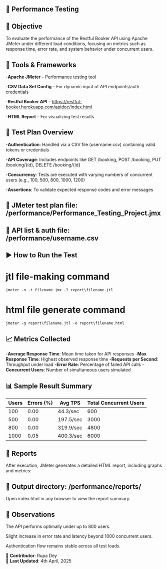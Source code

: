 ## 🚀 **Performance Testing**
## 📌 **Objective**
To evaluate the performance of the Restful Booker API using Apache JMeter under different load conditions, focusing on metrics such as response time, error rate, and system behavior under concurrent users.

## 🧪 **Tools & Frameworks**
-**Apache JMeter** – Performance testing tool

-**CSV Data Set Config** – For dynamic input of API endpoints/auth credentials

-**Restful Booker API** – https://restful-booker.herokuapp.com/apidoc/index.html

-**HTML Report** – For visualizing test results

## 🧾 **Test Plan Overview**
-**Authentication**: Handled via a CSV file (username.csv) containing valid tokens or credentials

-**API Coverage**: Includes endpoints like GET /booking, POST /booking, PUT /booking/{id}, DELETE /booking/{id}

-**Concurrency**: Tests are executed with varying numbers of concurrent users (e.g., 100, 500, 800, 1000, 1200)

-**Assertions**: To validate expected response codes and error messages

## 📁 **JMeter test plan file**: /performance/Performance_Testing_Project.jmx
## 📁 **API list & auth file**: /performance/username.csv

## ▶️ How to Run the Test
# jtl file-making command
```console
jmeter -n -t filename.jmx -l report\filename.jtl
```
# html file generate command
```console
jmeter -g report\filename.jtl -o report\filename.html
```
## 📈 **Metrics Collected**
-**Average Response Time**:	Mean time taken for API responses
-**Max Response Time**:	Highest observed response time
-**Requests per Second**:	Throughput under load
-**Error Rate**:	Percentage of failed API calls
-**Concurrent Users**:	Number of simultaneous users simulated
## 📊 Sample Result Summary

| Users | Errors (%) | Avg TPS       | Total Concurrent Users |
|-------|------------|---------------|-------------------------|
| 100   | 0.00       | 44.3/sec      | 600                     |
| 500   | 0.00       | 197.5/sec     | 3000                    |
| 800   | 0.00       | 319.9/sec     | 4800                    |
| 1000  | 0.05       | 400.3/sec     | 6000                    |


## 📂 Reports
After execution, JMeter generates a detailed HTML report, including graphs and metrics:

## 📁 Output directory: /performance/reports/

Open index.html in any browser to view the report summary.

## 🧠 Observations
The API performs optimally under up to 800 users.

Slight increase in error rate and latency beyond 1000 concurrent users.

Authentication flow remains stable across all test loads.

📌 **Contributor**: Rupa Dey  
📅 **Last Updated**: 4th April, 2025
